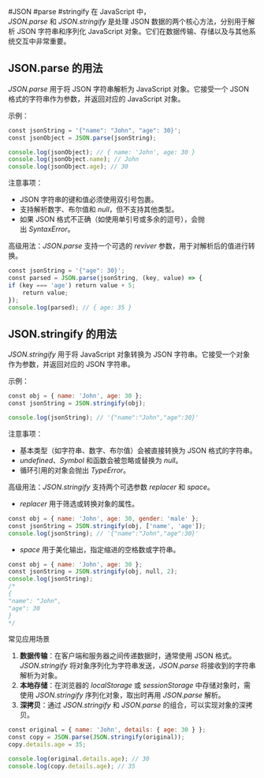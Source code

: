 #JSON  #parse #stringify
在 JavaScript 中，_JSON.parse_ 和 _JSON.stringify_ 是处理 JSON 数据的两个核心方法，分别用于解析 JSON 字符串和序列化 JavaScript 对象。它们在数据传输、存储以及与其他系统交互中非常重要。

## JSON.parse 的用法

_JSON.parse_ 用于将 JSON 字符串解析为 JavaScript 对象。它接受一个 JSON 格式的字符串作为参数，并返回对应的 JavaScript 对象。

示例：
```js
const jsonString = '{"name": "John", "age": 30}';
const jsonObject = JSON.parse(jsonString);

console.log(jsonObject); // { name: 'John', age: 30 }
console.log(jsonObject.name); // John
console.log(jsonObject.age); // 30
```

注意事项：

- JSON 字符串的键和值必须使用双引号包裹。
- 支持解析数字、布尔值和 _null_，但不支持其他类型。
- 如果 JSON 格式不正确（如使用单引号或多余的逗号），会抛出 _SyntaxError_。

高级用法：_JSON.parse_ 支持一个可选的 _reviver_ 参数，用于对解析后的值进行转换。

```js
const jsonString = '{"age": 30}';
const parsed = JSON.parse(jsonString, (key, value) => {
if (key === 'age') return value + 5;
	return value;
});
console.log(parsed); // { age: 35 }
```

## JSON.stringify 的用法

_JSON.stringify_ 用于将 JavaScript 对象转换为 JSON 字符串。它接受一个对象作为参数，并返回对应的 JSON 字符串。

示例：
```js
const obj = { name: 'John', age: 30 };
const jsonString = JSON.stringify(obj);

console.log(jsonString); // '{"name":"John","age":30}'
```

注意事项：

- 基本类型（如字符串、数字、布尔值）会被直接转换为 JSON 格式的字符串。
- _undefined_、_Symbol_ 和函数会被忽略或替换为 _null_。
- 循环引用的对象会抛出 _TypeError_。

高级用法：_JSON.stringify_ 支持两个可选参数 _replacer_ 和 _space_。
- _replacer_ 用于筛选或转换对象的属性。
```js
const obj = { name: 'John', age: 30, gender: 'male' };
const jsonString = JSON.stringify(obj, ['name', 'age']);
console.log(jsonString); // '{"name":"John","age":30}'
```

- _space_ 用于美化输出，指定缩进的空格数或字符串。
```js
const obj = { name: 'John', age: 30 };
const jsonString = JSON.stringify(obj, null, 2);
console.log(jsonString);
/*
{
"name": "John",
"age": 30
}
*/
```

常见应用场景

1. **数据传输**：在客户端和服务器之间传递数据时，通常使用 JSON 格式。_JSON.stringify_ 将对象序列化为字符串发送，_JSON.parse_ 将接收到的字符串解析为对象。
2. **本地存储**：在浏览器的 _localStorage_ 或 _sessionStorage_ 中存储对象时，需使用 _JSON.stringify_ 序列化对象，取出时再用 _JSON.parse_ 解析。
3. **深拷贝**：通过 _JSON.stringify_ 和 _JSON.parse_ 的组合，可以实现对象的深拷贝。

```js
const original = { name: 'John', details: { age: 30 } };
const copy = JSON.parse(JSON.stringify(original));
copy.details.age = 35;

console.log(original.details.age); // 30
console.log(copy.details.age); // 35
```